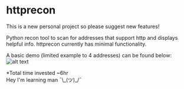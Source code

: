 # httprecon

This is a new personal project so please suggest new features! 

Python recon tool to scan for addresses that support http and displays helpful info. httprecon currently has minimal functionality.

A basic demo (limited example to 4 addresses) can be found below:
![alt text](https://github.com/Destroyer7s/httprecon/blob/main/demo.PNG?)



 *Total time invested ~6hr  
 Hey I'm learning man ¯\\\_(ツ)\_/¯
